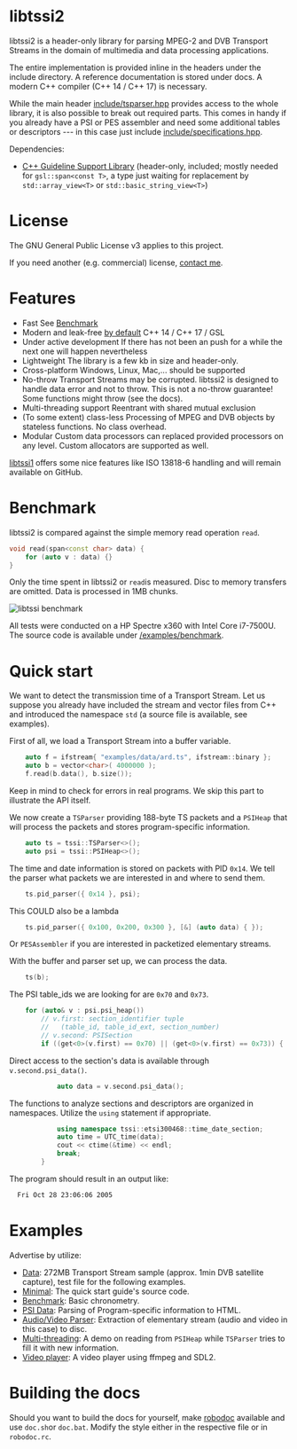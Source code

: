 # libtssi2

libtssi2 is a header-only library for parsing MPEG-2 and DVB Transport Streams in the domain of multimedia and data processing applications. 

The entire implementation is provided inline in the headers under the include directory. A reference documentation is stored under docs. A modern C++ compiler (C++ 14 / C++ 17) is necessary.

While the main header [include/tsparser.hpp](./include/tsparser.hpp) provides access to the whole library, it is also possible to break out required parts. This comes in handy if you already have a PSI or PES assembler and need some additional tables or descriptors --- in this case just include [include/specifications.hpp](./include/specifications.hpp).

Dependencies:

  - [C++ Guideline Support Library](https://github.com/Microsoft/GSL) (header-only, included; mostly needed for `gsl::span<const T>`, a type just waiting for replacement by `std::array_view<T>` or `std::basic_string_view<T>`)

# License

The GNU General Public License v3 applies to this project. 

If you need another (e.g. commercial) license, [contact me](https://goforcode.com).

# Features

  - Fast
    See [Benchmark](#markdown-header-benchmark)
  - Modern and leak-free [by default](https://www.youtube.com/watch?v=JfmTagWcqoE)
    C++ 14 / C++ 17 / GSL
  - Under active development
    If there has not been an push for a while the next one will happen nevertheless
  - Lightweight
    The library is a few kb in size and header-only.
  - Cross-platform
    Windows, Linux, Mac,... should be supported
  - No-throw
    Transport Streams may be corrupted. libtssi2 is designed to handle data error and not to throw. This is not a no-throw guarantee! Some functions might throw (see the docs). 
  - Multi-threading support
    Reentrant with shared mutual exclusion
  - (To some extent) class-less
    Processing of MPEG and DVB objects by stateless functions. No class overhead.
  - Modular
    Custom data processors can replaced provided processors on any level. Custom allocators are supported as well.

[libtssi1](https://github.com/goforcode-com/libtssi) offers some nice features like ISO 13818-6 handling and will remain available on GitHub.

# Benchmark

libtssi2 is compared against the simple memory read operation `read`.

```c++
void read(span<const char> data) {
	for (auto v : data) {}
}
```

Only the time spent in libtssi2 or `read`is measured. Disc to memory transfers are omitted. Data is processed in 1MB chunks.

![libtssi benchmark](https://cldup.com/dTxpPi9lDf.thumb.png)

All tests were conducted on a HP Spectre x360 with Intel Core i7-7500U. The source code is available under [/examples/benchmark](./examples/benchmark).

# Quick start
We want to detect the transmission time of a Transport Stream. Let us suppose you already have included the stream and vector files from C++ and introduced the namespace `std` (a source file is available, see examples). 

First of all, we load a Transport Stream into a buffer variable.
```c++
	auto f = ifstream{ "examples/data/ard.ts", ifstream::binary };
	auto b = vector<char>( 4000000 );
	f.read(b.data(), b.size());
```
Keep in mind to check for errors in real programs. We skip this part to illustrate the API itself.

We now create a `TSParser` providing 188-byte TS packets and a `PSIHeap` that will process the packets and stores program-specific information.
```c++
	auto ts = tssi::TSParser<>();
	auto psi = tssi::PSIHeap<>();
```
The time and date information is stored on packets with PID `0x14`. We tell the parser what packets we are interested in and where to send them.
```c++
	ts.pid_parser({ 0x14 }, psi);
```
This COULD also be a lambda
```c++
	ts.pid_parser({ 0x100, 0x200, 0x300 }, [&] (auto data) { });
```
Or `PESAssembler` if you are interested in packetized elementary streams.

With the buffer and parser set up, we can process the data.
```c++
	ts(b);
```

The PSI table_ids we are looking for are `0x70` and `0x73`.
```c++
	for (auto& v : psi.psi_heap())
	    // v.first: section_identifier tuple 
	    //   (table_id, table_id_ext, section_number)
	    // v.second: PSISection
	    if ((get<0>(v.first) == 0x70) || (get<0>(v.first) == 0x73)) {
```
Direct access to the section's data is available through `v.second.psi_data()`.
```c++
            auto data = v.second.psi_data();
```
The functions to analyze sections and descriptors are organized in namespaces. Utilize the `using` statement if appropriate.
```c++
            using namespace tssi::etsi300468::time_date_section;
            auto time = UTC_time(data);
            cout << ctime(&time) << endl;
			break;
		}	
```
The program should result in an output like:
```sh
  Fri Oct 28 23:06:06 2005
```

# Examples

Advertise by utilize:

 - [Data](./examples/data/readme.md): 272MB Transport Stream sample (approx. 1min DVB satellite capture), test file for the following examples.
 - [Minimal](./examples/minimal/readme.md): The quick start guide's source code.
 - [Benchmark](./examples/benchmark/readme.md): Basic chronometry.
 - [PSI Data](./examples/psidata/readme.md): Parsing of Program-specific information to HTML.
 - [Audio/Video Parser](./examples/avparser/readme.md): Extraction of elementary stream (audio and video in this case) to disc.
 - [Multi-threading](./examples/multithreading/readme.md): A demo on reading from `PSIHeap` while `TSParser` tries to fill it with new information.
 - [Video player](./examples/videoplayer/readme.md): A video player using ffmpeg and SDL2.

# Building the docs

Should you want to build the docs for yourself, make [robodoc](http://rfsber.home.xs4all.nl/Robo/) available and use `doc.sh`or `doc.bat`. Modify the style either in the respective file or in `robodoc.rc`.




